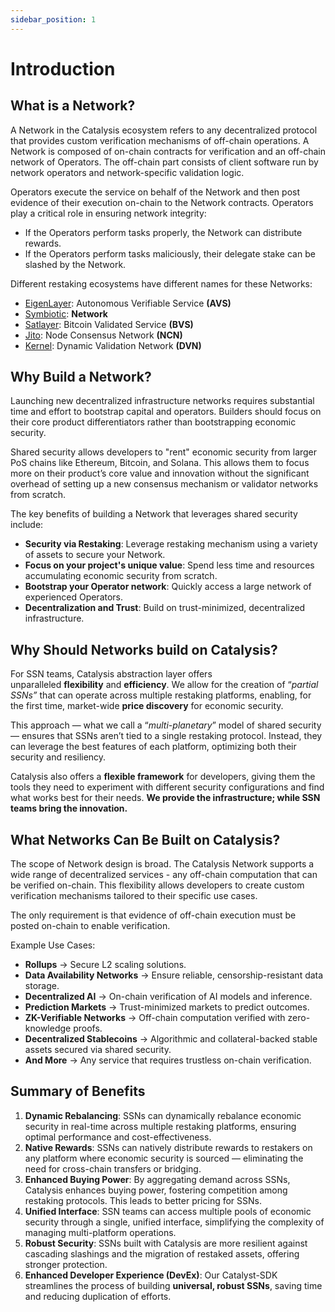 ```yaml
---
sidebar_position: 1
---
```


# Introduction

## What is a Network?

A Network in the Catalysis ecosystem refers to any decentralized protocol that provides custom verification mechanisms of off-chain operations. A Network is composed of on-chain contracts for verification and an off-chain network of Operators. The off-chain part consists of client software run by network operators and network-specific validation logic.

Operators execute the service on behalf of the Network and then post evidence of their execution on-chain to the Network contracts. Operators play a critical role in ensuring network integrity:

- If the Operators perform tasks properly, the Network can distribute rewards.
- If the Operators perform tasks maliciously, their delegate stake can be slashed by the Network.

Different restaking ecosystems have different names for these Networks:

- [EigenLayer](https://www.eigenlayer.xyz/): Autonomous Verifiable Service **(AVS)**
- [Symbiotic](https://www.symbiotic.fi/): **Network**
- [Satlayer](https://www.satlayer.xyz/): Bitcoin Validated Service **(BVS)**
- [Jito](https://www.jito.network/restaking/): Node Consensus Network **(NCN)**
- [Kernel](https://kerneldao.com/): Dynamic Validation Network **(DVN)**

## Why Build a Network?

Launching new decentralized infrastructure networks requires substantial time and effort to bootstrap capital and operators. Builders should focus on their core product differentiators rather than bootstrapping economic security.

Shared security allows developers to "rent" economic security from larger PoS chains like Ethereum, Bitcoin, and Solana. This allows them to focus more on their product’s core value and innovation without the significant overhead of setting up a new consensus mechanism or validator networks from scratch.

The key benefits of building a Network that leverages shared security include:

- **Security via Restaking**: Leverage restaking mechanism using a variety of assets to secure your Network.
- **Focus on your project's unique value**: Spend less time and resources accumulating economic security from scratch.
- **Bootstrap your Operator network**: Quickly access a large network of experienced Operators.
- **Decentralization and Trust**: Build on trust-minimized, decentralized infrastructure.

## Why Should Networks build on Catalysis?

For SSN teams, Catalysis abstraction layer offers unparalleled **flexibility** and **efficiency**. We allow for the creation of “*partial SSNs”* that can operate across multiple restaking platforms, enabling, for the first time, market-wide **price discovery** for economic security.

This approach — what we call a “*multi-planetary*” model of shared security — ensures that SSNs aren’t tied to a single restaking protocol. Instead, they can leverage the best features of each platform, optimizing both their security and resiliency.

Catalysis also offers a **flexible framework** for developers, giving them the tools they need to experiment with different security configurations and find what works best for their needs. **We provide the infrastructure; while SSN teams bring the innovation.**

## What Networks Can Be Built on Catalysis?

The scope of Network design is broad. The Catalysis Network supports a wide range of decentralized services - any off-chain computation that can be verified on-chain. This flexibility allows developers to create custom verification mechanisms tailored to their specific use cases.

The only requirement is that evidence of off-chain execution must be posted on-chain to enable verification.

Example Use Cases:

- **Rollups** → Secure L2 scaling solutions.
- **Data Availability Networks** → Ensure reliable, censorship-resistant data storage.
- **Decentralized AI** → On-chain verification of AI models and inference.
- **Prediction Markets** → Trust-minimized markets to predict outcomes.
- **ZK-Verifiable Networks** → Off-chain computation verified with zero-knowledge proofs.
- **Decentralized Stablecoins** → Algorithmic and collateral-backed stable assets secured via shared security.
- **And More** → Any service that requires trustless on-chain verification.

## Summary of Benefits

1. **Dynamic Rebalancing**: SSNs can dynamically rebalance economic security in real-time across multiple restaking platforms, ensuring optimal performance and cost-effectiveness.
2. **Native Rewards**: SSNs can natively distribute rewards to restakers on any platform where economic security is sourced — eliminating the need for cross-chain transfers or bridging.
3. **Enhanced Buying Power**: By aggregating demand across SSNs, Catalysis enhances buying power, fostering competition among restaking protocols. This leads to better pricing for SSNs.
4. **Unified Interface**: SSN teams can access multiple pools of economic security through a single, unified interface, simplifying the complexity of managing multi-platform operations.
5. **Robust Security**: SSNs built with Catalysis are more resilient against cascading slashings and the migration of restaked assets, offering stronger protection.
6. **Enhanced Developer Experience (DevEx)**: Our Catalyst-SDK streamlines the process of building **universal, robust SSNs**, saving time and reducing duplication of efforts.
